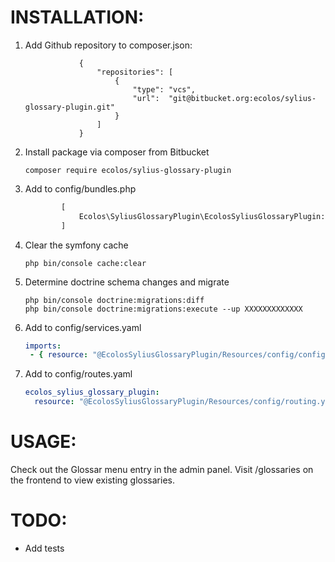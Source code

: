 # INSTALLATION:

1. Add Github repository to composer.json:
    ```Add repository from Github
                {
                    "repositories": [
                        {
                            "type": "vcs",
                            "url":  "git@bitbucket.org:ecolos/sylius-glossary-plugin.git"
                        }
                    ]
                }
    ```

2. Install package via composer from Bitbucket 
    ```console
    composer require ecolos/sylius-glossary-plugin
    ```

3. Add to config/bundles.php
    ```php
            [
                Ecolos\SyliusGlossaryPlugin\EcolosSyliusGlossaryPlugin::class => ['all' => true],
            ]
    ```

4. Clear the symfony cache
    ```shell script
    php bin/console cache:clear
    ```

5.  Determine doctrine schema changes and migrate
    ```shell script
    php bin/console doctrine:migrations:diff
    php bin/console doctrine:migrations:execute --up XXXXXXXXXXXXX
    ```

6. Add to config/services.yaml
    ```yaml
    imports:
     - { resource: "@EcolosSyliusGlossaryPlugin/Resources/config/config.yaml" }
    ```

7. Add to config/routes.yaml
    ```yaml
    ecolos_sylius_glossary_plugin:
      resource: "@EcolosSyliusGlossaryPlugin/Resources/config/routing.yaml"

# USAGE:
Check out the Glossar menu entry in the admin panel.
Visit /glossaries on the frontend to view existing glossaries.

# TODO:
- Add tests
